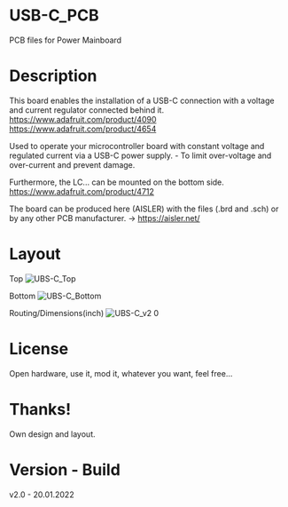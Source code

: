 # USB-C_PCB

PCB files for Power Mainboard

# Description

This board enables the installation of a USB-C connection with a voltage and current regulator connected behind it.
https://www.adafruit.com/product/4090
https://www.adafruit.com/product/4654

Used to operate your microcontroller board with constant voltage and regulated current via a USB-C power supply. - To limit over-voltage and over-current and prevent damage. 

Furthermore, the LC... can be mounted on the bottom side.
https://www.adafruit.com/product/4712

The board can be produced here (AISLER) with the files (.brd and .sch) or by any other PCB manufacturer. -> https://aisler.net/

# Layout

Top
![UBS-C_Top](https://user-images.githubusercontent.com/88975406/151039578-4a1bd1d8-e253-4100-a26e-f1875aaa0e39.png)

Bottom
![UBS-C_Bottom](https://user-images.githubusercontent.com/88975406/151039588-77106081-790b-4184-9ab0-a85345fbacd3.png)

Routing/Dimensions(inch)
![UBS-C_v2 0](https://user-images.githubusercontent.com/88975406/151039596-23ac4856-366d-42a2-9cea-b28464cd3548.png)

# License

Open hardware, use it, mod it, whatever you want, feel free...

# Thanks!

Own design and layout.

# Version - Build

v2.0 - 20.01.2022
